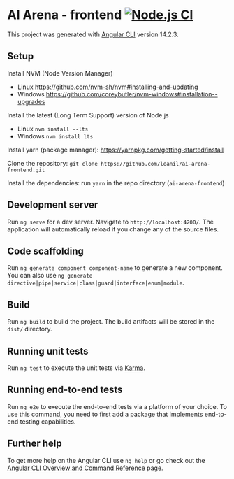 # AI Arena - frontend [![Node.js CI](https://github.com/leanil/ai-arena-frontend/actions/workflows/CI.yml/badge.svg)](https://github.com/leanil/ai-arena-backend/actions/workflows/CI.yml)

This project was generated with [Angular CLI](https://github.com/angular/angular-cli) version 14.2.3.

## Setup

Install NVM (Node Version Manager)
* Linux https://github.com/nvm-sh/nvm#installing-and-updating
* Windows https://github.com/coreybutler/nvm-windows#installation--upgrades

Install the latest (Long Term Support) version of Node.js
* Linux `nvm install --lts`
* Windows `nvm install lts`

Install yarn (package manager): https://yarnpkg.com/getting-started/install

Clone the repository: `git clone https://github.com/leanil/ai-arena-frontend.git`

Install the dependencies: run `yarn` in the repo directory (`ai-arena-frontend`)

## Development server

Run `ng serve` for a dev server. Navigate to `http://localhost:4200/`. The application will automatically reload if you change any of the source files.

## Code scaffolding

Run `ng generate component component-name` to generate a new component. You can also use `ng generate directive|pipe|service|class|guard|interface|enum|module`.

## Build

Run `ng build` to build the project. The build artifacts will be stored in the `dist/` directory.

## Running unit tests

Run `ng test` to execute the unit tests via [Karma](https://karma-runner.github.io).

## Running end-to-end tests

Run `ng e2e` to execute the end-to-end tests via a platform of your choice. To use this command, you need to first add a package that implements end-to-end testing capabilities.

## Further help

To get more help on the Angular CLI use `ng help` or go check out the [Angular CLI Overview and Command Reference](https://angular.io/cli) page.
